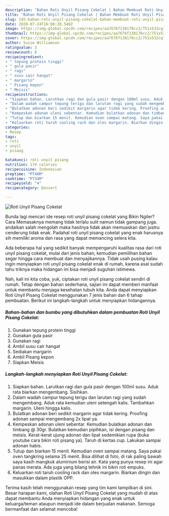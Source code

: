 ```yaml
---
description: "Bahan Roti Unyil Pisang Cokelat | Bahan Membuat Roti Unyil Pisang Cokelat Yang Menggugah Selera"
title: "Bahan Roti Unyil Pisang Cokelat | Bahan Membuat Roti Unyil Pisang Cokelat Yang Menggugah Selera"
slug: 145-bahan-roti-unyil-pisang-cokelat-bahan-membuat-roti-unyil-pisang-cokelat-yang-menggugah-selera
date: 2020-07-24T16:00:28.548Z
image: https://img-global.cpcdn.com/recipes/aa7676f138176cc2/751x532cq70/roti-unyil-pisang-cokelat-foto-resep-utama.jpg
thumbnail: https://img-global.cpcdn.com/recipes/aa7676f138176cc2/751x532cq70/roti-unyil-pisang-cokelat-foto-resep-utama.jpg
cover: https://img-global.cpcdn.com/recipes/aa7676f138176cc2/751x532cq70/roti-unyil-pisang-cokelat-foto-resep-utama.jpg
author: Susie Williamson
ratingvalue: 3
reviewcount: 8
recipeingredient:
- " tepung protein tinggi"
- " gula pasir"
- " ragi"
- " susu cair hangat"
- " margarin"
- " Pisang kepon"
- " Meisis"
recipeinstructions:
- "Siapkan bahan. Larutkan ragi dan gula pasir dengan 100ml susu. Aduk rata biarkan mengembang. Sisihkan."
- "Dalam wadah campur tepung terigu dan larutan ragi yang sudah mengembang. Aduk rata kemudian uleni setengah kalis. Tambahkan margarin. Uleni hingga kalis."
- "Bulatkan adonan beri sedikit margarin agar tidak kering. Proofing adonan sampai mengembang 2x lipat ya."
- "Kempeskan adonan uleni sebentar. Kemudian bulatkan adonan dan timbang @ 30gr. Bulatkan kemudian pipihkan, isi dengan pisang dan meisis. Kerat-kerat ujung adonan dan lipat sedemikian rupa (buka youtube cara bikin roti pisang ya). Taruh di kertas cup. Lakukan sampai adonan habis."
- "Tutup dan biarkan 15 menit. Kemudian oven sampai matang. Saya pakai oven tangkring selama 25 menit. Bisa dilihat di foto, di rak paling bawah saya kasih mangkuk aluminium berisi air. Kata yang punya resep ini agar panas merata. Ada juga yang bilang tehnik ini bikin roti empuks."
- "Keluarkan roti taruh cooling rack dan oles margarin. Biarkan dingin dan masukkan dalam plastik OPP."
categories:
- Resep
tags:
- roti
- unyil
- pisang

katakunci: roti unyil pisang 
nutrition: 174 calories
recipecuisine: Indonesian
preptime: "PT40M"
cooktime: "PT34M"
recipeyield: "4"
recipecategory: Dessert

---
```



![Roti Unyil Pisang Cokelat](https://img-global.cpcdn.com/recipes/aa7676f138176cc2/751x532cq70/roti-unyil-pisang-cokelat-foto-resep-utama.jpg)

Bunda lagi mencari ide resep roti unyil pisang cokelat yang Bikin Ngiler? Cara Memasaknya memang tidak terlalu sulit namun tidak gampang juga. andaikan salah mengolah maka hasilnya tidak akan memuaskan dan justru cenderung tidak enak. Padahal roti unyil pisang cokelat yang enak harusnya sih memiliki aroma dan rasa yang dapat memancing selera kita.



Ada beberapa hal yang sedikit banyak mempengaruhi kualitas rasa dari roti unyil pisang cokelat, mulai dari jenis bahan, kemudian pemilihan bahan segar hingga cara membuat dan menyajikannya. Tidak usah pusing kalau ingin menyiapkan roti unyil pisang cokelat enak di rumah, karena asal sudah tahu triknya maka hidangan ini bisa menjadi suguhan istimewa.


Nah, kali ini kita coba, yuk, ciptakan roti unyil pisang cokelat sendiri di rumah. Tetap dengan bahan sederhana, sajian ini dapat memberi manfaat untuk membantu menjaga kesehatan tubuh kita. Anda dapat menyiapkan Roti Unyil Pisang Cokelat menggunakan 7 jenis bahan dan 6 tahap pembuatan. Berikut ini langkah-langkah untuk menyiapkan hidangannya.

<!--inarticleads1-->

##### Bahan-bahan dan bumbu yang dibutuhkan dalam pembuatan Roti Unyil Pisang Cokelat:

1. Gunakan  tepung protein tinggi
1. Gunakan  gula pasir
1. Gunakan  ragi
1. Ambil  susu cair hangat
1. Sediakan  margarin
1. Ambil  Pisang kepon
1. Siapkan  Meisis




<!--inarticleads2-->

##### Langkah-langkah menyiapkan Roti Unyil Pisang Cokelat:

1. Siapkan bahan. Larutkan ragi dan gula pasir dengan 100ml susu. Aduk rata biarkan mengembang. Sisihkan.
1. Dalam wadah campur tepung terigu dan larutan ragi yang sudah mengembang. Aduk rata kemudian uleni setengah kalis. Tambahkan margarin. Uleni hingga kalis.
1. Bulatkan adonan beri sedikit margarin agar tidak kering. Proofing adonan sampai mengembang 2x lipat ya.
1. Kempeskan adonan uleni sebentar. Kemudian bulatkan adonan dan timbang @ 30gr. Bulatkan kemudian pipihkan, isi dengan pisang dan meisis. Kerat-kerat ujung adonan dan lipat sedemikian rupa (buka youtube cara bikin roti pisang ya). Taruh di kertas cup. Lakukan sampai adonan habis.
1. Tutup dan biarkan 15 menit. Kemudian oven sampai matang. Saya pakai oven tangkring selama 25 menit. Bisa dilihat di foto, di rak paling bawah saya kasih mangkuk aluminium berisi air. Kata yang punya resep ini agar panas merata. Ada juga yang bilang tehnik ini bikin roti empuks.
1. Keluarkan roti taruh cooling rack dan oles margarin. Biarkan dingin dan masukkan dalam plastik OPP.




Terima kasih telah menggunakan resep yang tim kami tampilkan di sini. Besar harapan kami, olahan Roti Unyil Pisang Cokelat yang mudah di atas dapat membantu Anda menyiapkan hidangan yang enak untuk keluarga/teman ataupun menjadi ide dalam berjualan makanan. Semoga bermanfaat dan selamat mencoba!
